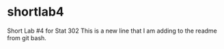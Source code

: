 # shortlab4
Short Lab #4 for Stat 302
 This is a new line that I am adding to the readme from git bash.
